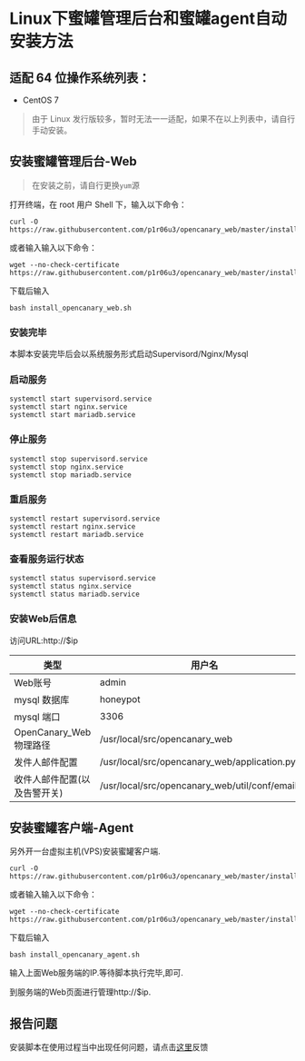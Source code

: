 # Linux下蜜罐管理后台和蜜罐agent自动安装方法

## 适配 64 位操作系统列表：
* CentOS 7
> 由于 Linux 发行版较多，暂时无法一一适配，如果不在以上列表中，请自行手动安装。

## 安装蜜罐管理后台-Web

> 在安装之前，请自行更换`yum`源

打开终端，在 root 用户 Shell 下，输入以下命令：

```
curl -O https://raw.githubusercontent.com/p1r06u3/opencanary_web/master/install/install_opencanary_web.sh
```
或者输入输入以下命令：
```
wget --no-check-certificate https://raw.githubusercontent.com/p1r06u3/opencanary_web/master/install/install_opencanary_web.sh
```
下载后输入
```
bash install_opencanary_web.sh
```
### 安装完毕

本脚本安装完毕后会以系统服务形式启动Supervisord/Nginx/Mysql
### 启动服务

```
systemctl start supervisord.service
systemctl start nginx.service
systemctl start mariadb.service
```

### 停止服务

```
systemctl stop supervisord.service
systemctl stop nginx.service
systemctl stop mariadb.service
```

### 重启服务

```
systemctl restart supervisord.service
systemctl restart nginx.service
systemctl restart mariadb.service
```

### 查看服务运行状态

```
systemctl status supervisord.service
systemctl status nginx.service
systemctl status mariadb.service
```

### 安装Web后信息
访问URL:http://$ip<br />

|类型 | 用户名 | 密码 |
|----- |----- |-----| 
| Web账号 | admin | admin |
| mysql 数据库 | honeypot | Weiho@2019 |
| mysql 端口 | 3306| - |
| OpenCanary_Web物理路径 | /usr/local/src/opencanary_web | - |
| 发件人邮件配置 | /usr/local/src/opencanary_web/application.py | - |
| 收件人邮件配置(以及告警开关)| /usr/local/src/opencanary_web/util/conf/email.ini | - |

## 安装蜜罐客户端-Agent
另外开一台虚拟主机(VPS)安装蜜罐客户端.

```
curl -O https://raw.githubusercontent.com/p1r06u3/opencanary_web/master/install/install_opencanary_agent.sh
```
或者输入输入以下命令：
```
wget --no-check-certificate https://raw.githubusercontent.com/p1r06u3/opencanary_web/master/install/install_opencanary_agent.sh
```
下载后输入
```
bash install_opencanary_agent.sh
```
输入上面Web服务端的IP.等待脚本执行完毕,即可.

到服务端的Web页面进行管理http://$ip.

## 报告问题

安装脚本在使用过程当中出现任何问题，请点击[这里](https://github.com/p1r06u3/opencanary_web/issues/new)反馈

